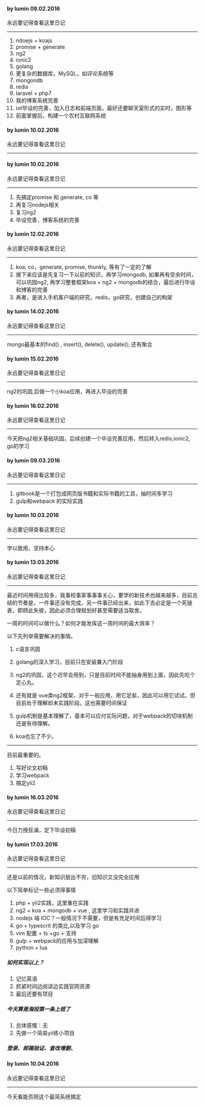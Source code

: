 #### by lumin  09.02.2016
永远要记得查看这里日记

---------------------------------------------------

1. ndoejs + koajs
2. promise + generate
3. ng2
4. ionic2
5. golang
6.  更复杂的数据库，MySQL，如评论系统等
7. mongondb
8. redis
9. laravel + php7
10. 我的博客系统完善
11. iot毕设的完善，加入日志和前端页面，最好还要聊天室形式的实时，图形等
12. 前面掌握后，构建一个农村互联网系统

#### by lumin  10.02.2016
永远要记得查看这里日记

---------------------------------------------------

#### by lumin  10.02.2016
永远要记得查看这里日记

---------------------------------------------------

1. 先搞定promise 和 generate,  co 等
2. 再复习nodejs相关
3. 复习ng2
4. 毕设完善，博客系统的完善

#### by lumin  12.02.2016
永远要记得查看这里日记

---------------------------------------------------

1. koa, co，generate, promise, thunkly, 等有了一定的了解
2. 接下来应该是先复习一下以前的知识，再学习mongodb, 如果再有空余时间，可以巩固ng2, 再学习整套框架koa + ng2 + mongodb的结合，最后进行毕设和博客的完善
3. 再者，是进入手机客户端的研究，redis，go研究，创建自己的构架

#### by lumin  14.02.2016
永远要记得查看这里日记

---------------------------------------------------

mongo最基本的find() , insert(), delete(), update();
还有聚合

#### by lumin  15.02.2016
永远要记得查看这里日记

---------------------------------------------------

ng2的巩固,后做一个小koa应用，再进入毕设的完善

#### by lumin  16.02.2016
永远要记得查看这里日记

---------------------------------------------------

今天把ng2相关基础巩固，后续创建一个毕设完善应用，然后转入redis,ionic2, go的学习

#### by lumin  09.03.2016
永远要记得查看这里日记

---------------------------------------------------

1. gitbook是一个打包成网页版书籍和实际书籍的工具，抽时间多学习
2. gulp和webpack 的实际实践

#### by lumin  10.03.2016
永远要记得查看这里日记

---------------------------------------------------

学以致用，坚持本心

#### by lumin  13.03.2016
永远要记得查看这里日记

---------------------------------------------------

最近时间用得比较多，我事校事家事事事关心，要学的新技术也越来越多，目前总结的节奏是，一件事还没有完成，另一件事已经出来，如此下去必定是一个死链表，即顾此失彼，因此必须合理规划好甚至需要适当取舍。

一周的时间可以做什么？如何才能发挥这一周时间的最大效率？

以下先列举需要解决的事情。

1. c语言巩固
2. golang的深入学习，目前只在安装兼入门阶段
3. ng2的巩固，这个迟早会用到，只是目前时间不能抽身用到上面，因此先吃个定心丸。
4. 还有就是 vue类ng2框架，对于一般应用，用它足矣，因此可以用它试试。但目前处于理解却未实践阶段。这也需要时间保证
5. gulp机制是基本理解了，基本可以应付实际问题，对于webpack的切块机制还是有待理解。

6.  koa也忘了不少。

-----
目前最重要的。

1. 写好论文初稿
2. 学习webpack
3. 搞定yii2

#### by lumin  16.03.2016
永远要记得查看这里日记

---------------------------------------------------

今日力挽狂澜，定下毕设初稿



#### by lumin  17.03.2016
永远要记得查看这里日记

---------------------------------------------------

还是以前的情况，新知识层出不穷，旧知识又没完全应用

以下简单标记一些必须得事情

1. php + yii2实践，这里重在实践
2. ng2 + koa + mongodb + vue , 这里学习和实践并进
3. nodejs 端 IOC？一般情况下不需要，但是有充足时间后得学习
4. go + typescrit 的类比,以及学习 go
5. vim 配置 + ts +go + 支持
6. gulp + webpack的应用与加深理解
7. python + lua

##### 如何实现以上？ 
1. 记忆英语
2. 抓紧时间边阅读边实践官网资源
3. 最后还要有项目


##### 今天算是海投第一条上班了
1. 总体感慨：无
2. 先做一个简易yii练小项目

##### 登录、邮箱验证、查改增删、
#### by lumin  10.04.2016
永远要记得查看这里日记

---------------------------------------------------

今天看能否把这个最简系统搞定
